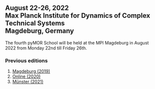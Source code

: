 <!--
.. title: Home
.. slug: index
.. date: 2022-03-02 14:46:31 UTC+01:00
.. tags:
.. category:
.. link:
.. description:
.. type: text
.. pagekind: main_index
-->

<h2>
August 22-26, 2022<br>
Max Planck Institute for Dynamics of Complex Technical Systems<br>
Magdeburg, Germany
</h2>

The fourth pyMOR School will be held at the MPI Magdeburg in August 2022 from
Monday 22nd till Friday 26th.

### Previous editions

1. [Magdeburg (2019)](https://2019.school.pymor.org/)
2. [Online (2020)](https://2020.school.pymor.org/)
3. [Münster (2021)](https://2021.school.pymor.org/)
